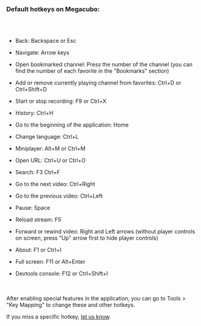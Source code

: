 ### Default hotkeys on Megacubo:
<br /><br />
- Back: Backspace or Esc

- Navigate: Arrow keys

- Open bookmarked channel: Press the number of the channel (you can find the number of each favorite in the "Bookmarks" section)

- Add or remove currently playing channel from favorites: Ctrl+D or Ctrl+Shift+D

- Start or stop recording: F9 or Ctrl+X

- History: Ctrl+H

- Go to the beginning of the application: Home

- Change language: Ctrl+L

- Miniplayer: Alt+M or Ctrl+M

- Open URL: Ctrl+U or Ctrl+O

- Search: F3 Ctrl+F

- Go to the next video: Ctrl+Right

- Go to the previous video: Ctrl+Left

- Pause: Space

- Reload stream: F5

- Forward or rewind video: Right and Left arrows (without player controls on screen, press "Up" arrow first to hide player controls)

- About: F1 or Ctrl+I

- Full screen: F11 or Alt+Enter

- Devtools console: F12 or Ctrl+Shift+I

<br /><br />
After enabling special features in the application, you can go to Tools > "Key Mapping" to change these and other hotkeys.

If you miss a specific hotkey, [let us know](https://github.com/EdenwareApps/Megacubo/issues).
